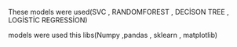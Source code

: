 
These models were used(SVC , RANDOMFOREST , DECİSON TREE , LOGİSTİC REGRESSİON)

models were used this libs(Numpy ,pandas , sklearn , matplotlib)
